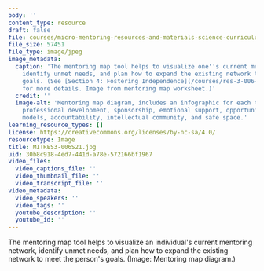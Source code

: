```yaml
---
body: ''
content_type: resource
draft: false
file: courses/micro-mentoring-resources-and-materials-science-curriculum/mitres3-006s21.jpg
file_size: 57451
file_type: image/jpeg
image_metadata:
  caption: 'The mentoring map tool helps to visualize one''s current mentoring network,
    identify unmet needs, and plan how to expand the existing network to meet one''s
    goals. (See [Section 4: Fostering Independence](/courses/res-3-006-micro-mentoring-resources-and-materials-science-curriculum-spring-2021/pages/section-4-fostering-independence/)
    for more details. Image from mentoring map worksheet.)'
  credit: ''
  image-alt: 'Mentoring map diagram, includes an infographic for each thread: feedback,
    professional development, sponsorship, emotional support, opportunities, role
    models, accountability, intellectual community, and safe space.'
learning_resource_types: []
license: https://creativecommons.org/licenses/by-nc-sa/4.0/
resourcetype: Image
title: MITRES3-006S21.jpg
uid: 30b8c918-4ed7-441d-a78e-572166bf1967
video_files:
  video_captions_file: ''
  video_thumbnail_file: ''
  video_transcript_file: ''
video_metadata:
  video_speakers: ''
  video_tags: ''
  youtube_description: ''
  youtube_id: ''
---
```

The mentoring map tool helps to visualize an individual's current mentoring network, identify unmet needs, and plan how to expand the existing network to meet the person's goals. (Image: Mentoring map diagram.)
